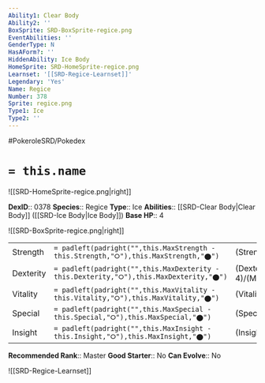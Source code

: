 ```yaml
---
Ability1: Clear Body
Ability2: ''
BoxSprite: SRD-BoxSprite-regice.png
EventAbilities: ''
GenderType: N
HasAForm?: ''
HiddenAbility: Ice Body
HomeSprite: SRD-HomeSprite-regice.png
Learnset: '[[SRD-Regice-Learnset]]'
Legendary: 'Yes'
Name: Regice
Number: 378
Sprite: regice.png
Type1: Ice
Type2: ''
---
```


#PokeroleSRD/Pokedex

# `= this.name`

![[SRD-HomeSprite-regice.png|right]]

**DexID**:: 0378
**Species**:: Regice
**Type**:: Ice
**Abilities**:: [[SRD-Clear Body|Clear Body]] ([[SRD-Ice Body|Ice Body]])
**Base HP**:: 4

![[SRD-BoxSprite-regice.png|right]]

|           |                                                                                        |                                          |
| --------- | -------------------------------------------------------------------------------------- | ---------------------------------------- |
| Strength  | `= padleft(padright("",this.MaxStrength - this.Strength,"⭘"),this.MaxStrength,"⬤")`    | (Strength::4)/(MaxStrength::4)   |
| Dexterity | `= padleft(padright("",this.MaxDexterity - this.Dexterity,"⭘"),this.MaxDexterity,"⬤")` | (Dexterity:: 4)/(MaxDexterity::4) |
| Vitality  | `= padleft(padright("",this.MaxVitality - this.Vitality,"⭘"),this.MaxVitality,"⬤")`    | (Vitality::6)/(MaxVitality::6)   |
| Special   | `= padleft(padright("",this.MaxSpecial - this.Special,"⭘"),this.MaxSpecial,"⬤")`       | (Special::6)/(MaxSpecial::6)     |
| Insight   | `= padleft(padright("",this.MaxInsight - this.Insight,"⭘"),this.MaxInsight,"⬤")`       | (Insight::10)/(MaxInsight::10)     |

**Recommended Rank**:: Master
**Good Starter**:: No
**Can Evolve**:: No

![[SRD-Regice-Learnset]]
